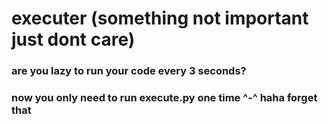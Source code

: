 # executer (something not important just dont care)
### are you lazy to run your code every 3 seconds?
### now you only need to run execute.py one time ^-^ haha forget that

